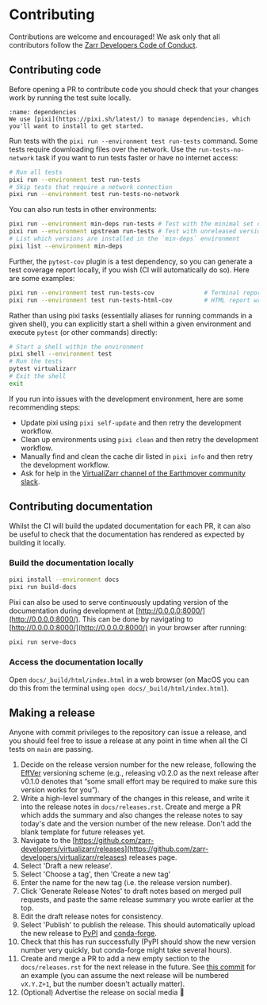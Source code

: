 # Contributing

Contributions are welcome and encouraged! We ask only that all contributors follow the [Zarr Developers Code of Conduct](https://github.com/zarr-developers/.github/blob/main/CODE_OF_CONDUCT.md).

## Contributing code

Before opening a PR to contribute code you should check that your changes work by running the test suite locally.

```{important}
:name: dependencies
We use [pixi](https://pixi.sh/latest/) to manage dependencies, which you'll want to install to get started.
```

Run tests with the `pixi run --environment test run-tests` command. Some tests require downloading files over the network.
Use the `run-tests-no-network` task if you want to run tests faster or have no internet access:

```bash
# Run all tests
pixi run --environment test run-tests
# Skip tests that require a network connection
pixi run --environment test run-tests-no-network
```

You can also run tests in other environments:

```bash
pixi run --environment min-deps run-tests # Test with the minimal set of dependencies installed
pixi run --environment upstream run-tests # Test with unreleased versions of upstream libraries
# List which versions are installed in the `min-deps` environment
pixi list --environment min-deps
```

Further, the `pytest-cov` plugin is a test dependency, so you can generate a test
coverage report locally, if you wish (CI will automatically do so).  Here are some
examples:

```bash
pixi run --environment test run-tests-cov              # Terminal report showing missing coverage
pixi run --environment test run-tests-html-cov         # HTML report written to htmlcov/index.html
```

Rather than using pixi tasks (essentially aliases for running commands in a given shell), you can explicitly start
a shell within a given environment and execute `pytest` (or other commands) directly:

```bash
# Start a shell within the environment
pixi shell --environment test
# Run the tests
pytest virtualizarr
# Exit the shell
exit
```

If you run into issues with the development environment, here are some recommending steps:
- Update pixi using `pixi self-update` and then retry the development workflow.
- Clean up environments using `pixi clean` and then retry the development workflow.
- Manually find and clean the cache dir listed in `pixi info` and then retry the development workflow.
- Ask for help in the [VirtualiZarr channel of the Earthmover community slack](https://earthmover-community.slack.com/archives/C08EXCE8ZQX).



## Contributing documentation

Whilst the CI will build the updated documentation for each PR, it can also be useful to check that the documentation has rendered as expected by building it locally.

### Build the documentation locally

```bash
pixi install --environment docs
pixi run build-docs
```
Pixi can also be used to serve continuously updating version of the documentation during development at [http://0.0.0.0:8000/](http://0.0.0.0:8000/).
This can be done by navigating to [http://0.0.0.0:8000/](http://0.0.0.0:8000/) in your browser after running:

```bash
pixi run serve-docs
```

### Access the documentation locally

Open `docs/_build/html/index.html` in a web browser (on MacOS you can do this from the terminal using `open docs/_build/html/index.html`).

## Making a release

Anyone with commit privileges to the repository can issue a release, and you should feel free to issue a release at any point in time when all the CI tests on `main` are passing.

1. Decide on the release version number for the new release, following the [EffVer](https://jacobtomlinson.dev/effver/) versioning scheme (e.g., releasing v0.2.0 as the next release after v0.1.0 denotes that “some small effort may be required to make sure this version works for you”).
2. Write a high-level summary of the changes in this release, and write it into the release notes in `docs/releases.rst`. Create and merge a PR which adds the summary and also changes the release notes to say today's date and the version number of the new release. Don't add the blank template for future releases yet.
3. Navigate to the [https://github.com/zarr-developers/virtualizarr/releases](https://github.com/zarr-developers/virtualizarr/releases) releases page.
4. Select 'Draft a new release'.
5. Select 'Choose a tag', then 'Create a new tag'
6. Enter the name for the new tag (i.e. the release version number).
7. Click 'Generate Release Notes' to draft notes based on merged pull requests, and paste the same release summary you wrote earlier at the top.
8. Edit the draft release notes for consistency.
9. Select 'Publish' to publish the release. This should automatically upload the new release to [PyPI](https://pypi.org/project/virtualizarr/) and [conda-forge](https://anaconda.org/conda-forge/virtualizarr).
10. Check that this has run successfully (PyPI should show the new version number very quickly, but conda-forge might take several hours).
11. Create and merge a PR to add a new empty section to the `docs/releases.rst` for the next release in the future. See [this commit](https://github.com/zarr-developers/VirtualiZarr/commit/e3912f08e22f2e3230af6eb1a2aacb5728822fa1) for an example (you can assume the next release will be numbered `vX.Y.Z+1`, but the number doesn't actually matter).
12. (Optional) Advertise the release on social media 📣
